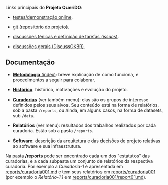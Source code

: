 
Links principais do **Projeto QueriDO**:

* [testes/demonstração online](https://okfn-brasil.github.io/queriDO/).

* [git (repositório do projeto)](https://github.com/okfn-brasil/queriDO).

* [discussões ténicas e definição de tarefas (*issues*)](https://github.com/okfn-brasil/queriDO/issues).

* [discussões gerais (DiscussOKBR)](https://discuss.okfn.org/c/local-groups/okbr).

## Documentação

* [**Metodologia** (index)](index.md): breve explicação de como funciona,  e procedimentos a seguir para colaborar.

* [**Histórico**](historico.md): histórico, motivações e evolução do projeto.

* [**Curadorias**](curadorias.md) (ver também menu): elas são os grupos de interesse definidos pelos seus alvos. Seu conteúdo está na forma de relatórios, sob a pasta `/reports`, ou ainda, em alguns casos, na forma de datasets, sub `/data`.

* **Relatórios** (ver menu): resultados dos trabalhos realizados por cada curadoria. Estão sob a pasta `/reports`. 

* **Software**: descrição da arquitetura e das decisões de projeto relativas ao software e sua infraestrutura.

Na pasta [**/reports**](reports) pode ser encontrado cada um dos "estatutos" das curadorias, e a cada subpasta um conjunto de relatórios da respectiva curadoria. Por exemplo a *Curadoria-1* é apresentada em [reports/curadoria001.md](reports/curadoria001.md) e tem seus relatórios em [reports/curadoria001](reports/curadoria001) (por exemplo o *Relatório-1.1* em [reports/curadoria001/report01.md](reports/curadoria001/report01.md)).
